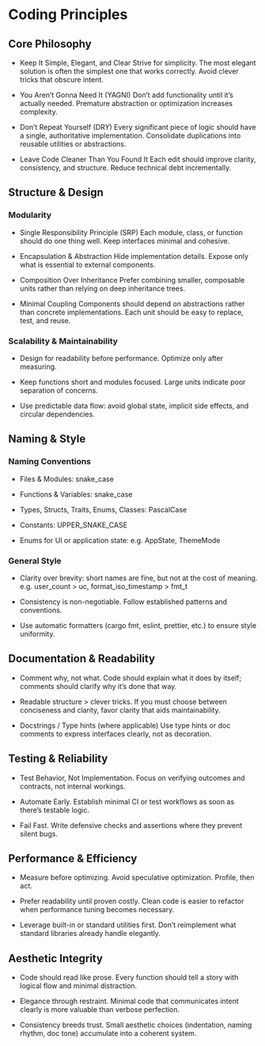 # Coding Principles

## Core Philosophy

- Keep It Simple, Elegant, and Clear
Strive for simplicity. The most elegant solution is often the simplest one that works correctly. Avoid clever tricks that obscure intent.

- You Aren’t Gonna Need It (YAGNI)
Don’t add functionality until it’s actually needed. Premature abstraction or optimization increases complexity.

- Don’t Repeat Yourself (DRY)
Every significant piece of logic should have a single, authoritative implementation. Consolidate duplications into reusable utilities or abstractions.

- Leave Code Cleaner Than You Found It
Each edit should improve clarity, consistency, and structure. Reduce technical debt incrementally.

## Structure & Design

### Modularity

- Single Responsibility Principle (SRP)
Each module, class, or function should do one thing well. Keep interfaces minimal and cohesive.

- Encapsulation & Abstraction
Hide implementation details. Expose only what is essential to external components.

- Composition Over Inheritance
Prefer combining smaller, composable units rather than relying on deep inheritance trees.

- Minimal Coupling
Components should depend on abstractions rather than concrete implementations. Each unit should be easy to replace, test, and reuse.

### Scalability & Maintainability

- Design for readability before performance. Optimize only after measuring.

- Keep functions short and modules focused. Large units indicate poor separation of concerns.

- Use predictable data flow: avoid global state, implicit side effects, and circular dependencies.

## Naming & Style

### Naming Conventions

- Files & Modules: snake_case

- Functions & Variables: snake_case

- Types, Structs, Traits, Enums, Classes: PascalCase

- Constants: UPPER_SNAKE_CASE

- Enums for UI or application state: e.g. AppState, ThemeMode

### General Style

- Clarity over brevity: short names are fine, but not at the cost of meaning.
e.g. user_count > uc, format_iso_timestamp > fmt_t

- Consistency is non-negotiable. Follow established patterns and conventions.

- Use automatic formatters (cargo fmt, eslint, prettier, etc.) to ensure style uniformity.

## Documentation & Readability

- Comment why, not what.
Code should explain what it does by itself; comments should clarify why it’s done that way.

- Readable structure > clever tricks.
If you must choose between conciseness and clarity, favor clarity that aids maintainability.

- Docstrings / Type hints (where applicable)
Use type hints or doc comments to express interfaces clearly, not as decoration.

## Testing & Reliability

- Test Behavior, Not Implementation.
Focus on verifying outcomes and contracts, not internal workings.

- Automate Early.
Establish minimal CI or test workflows as soon as there’s testable logic.

- Fail Fast.
Write defensive checks and assertions where they prevent silent bugs.

## Performance & Efficiency

- Measure before optimizing.
Avoid speculative optimization. Profile, then act.

- Prefer readability until proven costly.
Clean code is easier to refactor when performance tuning becomes necessary.

- Leverage built-in or standard utilities first.
Don’t reimplement what standard libraries already handle elegantly.

## Aesthetic Integrity

- Code should read like prose.
Every function should tell a story with logical flow and minimal distraction.

- Elegance through restraint.
Minimal code that communicates intent clearly is more valuable than verbose perfection.

- Consistency breeds trust.
Small aesthetic choices (indentation, naming rhythm, doc tone) accumulate into a coherent system.